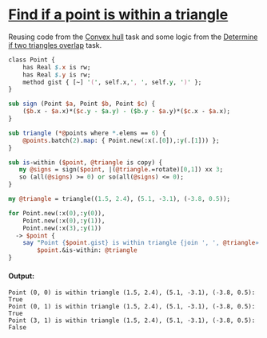 [1]: https://rosettacode.org/wiki/Find_if_a_point_is_within_a_triangle

# [Find if a point is within a triangle][1]

Reusing code from the [Convex hull](https://rosettacode.org/wiki/Convex_hull#Raku) task and some logic from the [Determine if two triangles overlap](https://rosettacode.org/wiki/Determine_if_two_triangles_overlap#Raku) task.

```perl
class Point {
    has Real $.x is rw;
    has Real $.y is rw;
    method gist { [~] '(', self.x,', ', self.y, ')' };
}

sub sign (Point $a, Point $b, Point $c) {
    ($b.x - $a.x)*($c.y - $a.y) - ($b.y - $a.y)*($c.x - $a.x);
}

sub triangle (*@points where *.elems == 6) {
    @points.batch(2).map: { Point.new(:x(.[0]),:y(.[1])) };
}

sub is-within ($point, @triangle is copy) {
   my @signs = sign($point, |(@triangle.=rotate)[0,1]) xx 3;
   so (all(@signs) >= 0) or so(all(@signs) <= 0);
}

my @triangle = triangle((1.5, 2.4), (5.1, -3.1), (-3.8, 0.5));

for Point.new(:x(0),:y(0)),
    Point.new(:x(0),:y(1)),
    Point.new(:x(3),:y(1))
  -> $point {
    say "Point {$point.gist} is within triangle {join ', ', @triangle».gist}: ",
        $point.&is-within: @triangle
}
```

#### Output:
```
Point (0, 0) is within triangle (1.5, 2.4), (5.1, -3.1), (-3.8, 0.5): True
Point (0, 1) is within triangle (1.5, 2.4), (5.1, -3.1), (-3.8, 0.5): True
Point (3, 1) is within triangle (1.5, 2.4), (5.1, -3.1), (-3.8, 0.5): False
```
